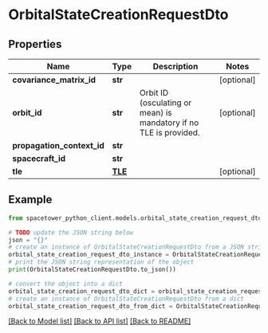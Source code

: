 # OrbitalStateCreationRequestDto


## Properties

Name | Type | Description | Notes
------------ | ------------- | ------------- | -------------
**covariance_matrix_id** | **str** |  | [optional] 
**orbit_id** | **str** | Orbit ID (osculating or mean) is mandatory if no TLE is provided. | [optional] 
**propagation_context_id** | **str** |  | 
**spacecraft_id** | **str** |  | 
**tle** | [**TLE**](TLE.md) |  | [optional] 

## Example

```python
from spacetower_python_client.models.orbital_state_creation_request_dto import OrbitalStateCreationRequestDto

# TODO update the JSON string below
json = "{}"
# create an instance of OrbitalStateCreationRequestDto from a JSON string
orbital_state_creation_request_dto_instance = OrbitalStateCreationRequestDto.from_json(json)
# print the JSON string representation of the object
print(OrbitalStateCreationRequestDto.to_json())

# convert the object into a dict
orbital_state_creation_request_dto_dict = orbital_state_creation_request_dto_instance.to_dict()
# create an instance of OrbitalStateCreationRequestDto from a dict
orbital_state_creation_request_dto_from_dict = OrbitalStateCreationRequestDto.from_dict(orbital_state_creation_request_dto_dict)
```
[[Back to Model list]](../README.md#documentation-for-models) [[Back to API list]](../README.md#documentation-for-api-endpoints) [[Back to README]](../README.md)



